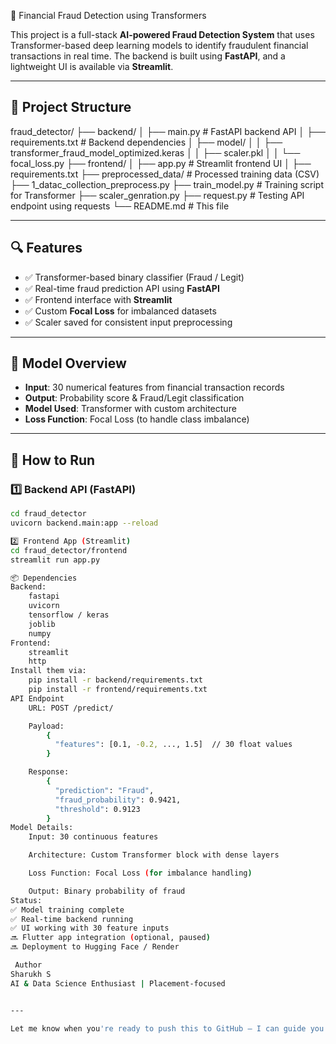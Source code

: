  💸 Financial Fraud Detection using Transformers

This project is a full-stack **AI-powered Fraud Detection System** that uses Transformer-based deep learning models to identify fraudulent financial transactions in real time. The backend is built using **FastAPI**, and a lightweight UI is available via **Streamlit**.

---

## 📁 Project Structure

fraud_detector/
├── backend/
│ ├── main.py # FastAPI backend API
│ ├── requirements.txt # Backend dependencies
│ ├── model/
│ │ ├── transformer_fraud_model_optimized.keras
│ │ ├── scaler.pkl
│ │ └── focal_loss.py
├── frontend/
│ ├── app.py # Streamlit frontend UI
│ ├── requirements.txt
├── preprocessed_data/ # Processed training data (CSV)
├── 1_datac_collection_preprocess.py
├── train_model.py # Training script for Transformer
├── scaler_genration.py
├── request.py # Testing API endpoint using requests
└── README.md # This file

---

## 🔍 Features

- ✅ Transformer-based binary classifier (Fraud / Legit)
- ✅ Real-time fraud prediction API using **FastAPI**
- ✅ Frontend interface with **Streamlit**
- ✅ Custom **Focal Loss** for imbalanced datasets
- ✅ Scaler saved for consistent input preprocessing

---

## 🧠 Model Overview

- **Input**: 30 numerical features from financial transaction records  
- **Output**: Probability score & Fraud/Legit classification  
- **Model Used**: Transformer with custom architecture  
- **Loss Function**: Focal Loss (to handle class imbalance)

---

## 🚀 How to Run

### 1️⃣ Backend API (FastAPI)
```bash
cd fraud_detector
uvicorn backend.main:app --reload

2️⃣ Frontend App (Streamlit)
cd fraud_detector/frontend
streamlit run app.py

📦 Dependencies
Backend:
	fastapi
	uvicorn
	tensorflow / keras
	joblib
	numpy
Frontend:
	streamlit
	http
Install them via:
	pip install -r backend/requirements.txt
	pip install -r frontend/requirements.txt
API Endpoint
	URL: POST /predict/

	Payload:
		{
		  "features": [0.1, -0.2, ..., 1.5]  // 30 float values
		}

	Response:
		{
		  "prediction": "Fraud",
		  "fraud_probability": 0.9421,
		  "threshold": 0.9123
		}
Model Details:
	Input: 30 continuous features

	Architecture: Custom Transformer block with dense layers

	Loss Function: Focal Loss (for imbalance handling)

	Output: Binary probability of fraud
Status:
✅ Model training complete
✅ Real-time backend running
✅ UI working with 30 feature inputs
🔜 Flutter app integration (optional, paused)
🔜 Deployment to Hugging Face / Render

 Author
Sharukh S
AI & Data Science Enthusiast | Placement-focused 


---

Let me know when you're ready to push this to GitHub — I can guide you step-by-step to commit, create the repo, push, and even publish on Hugging Face or Render!


